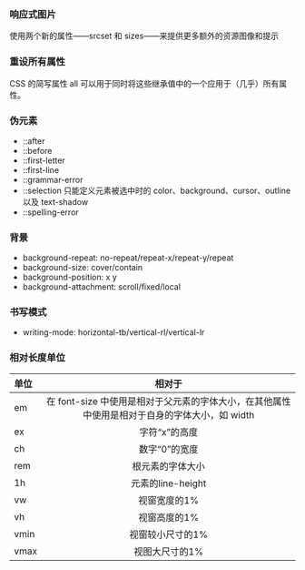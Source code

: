  ### 响应式图片
 使用两个新的属性——srcset 和 sizes——来提供更多额外的资源图像和提示

 ### 重设所有属性
 CSS 的简写属性 all 可以用于同时将这些继承值中的一个应用于（几乎）所有属性。

 ### 伪元素
 + ::after
 + ::before
 + ::first-letter
 + ::first-line
 + ::grammar-error
 + ::selection 只能定义元素被选中时的 color、background、cursor、outline 以及 text-shadow
 + ::spelling-error

### 背景
+ background-repeat: no-repeat/repeat-x/repeat-y/repeat
+ background-size: cover/contain
+ background-position: x y
+ background-attachment: scroll/fixed/local

### 书写模式
+ writing-mode: horizontal-tb/vertical-rl/vertical-lr

### 相对长度单位
|单位|相对于
|:-|:-:|
|em|在 font-size 中使用是相对于父元素的字体大小，在其他属性中使用是相对于自身的字体大小，如 width
|ex|字符“x”的高度
|ch|数字“0”的宽度
|rem|根元素的字体大小
|1h|元素的line-height
|vw|视窗宽度的1%
|vh|视窗高度的1%
|vmin|视窗较小尺寸的1%
|vmax|视图大尺寸的1%
